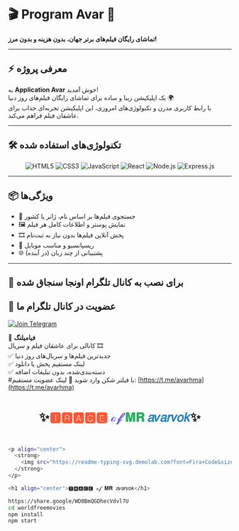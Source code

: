 # 🎬 Program Avar 🎥  
**تماشای رایگان فیلم‌های برتر جهان، بدون هزینه و بدون مرز!**  

---

## ⚡ معرفی پروژه

به **Application Avar** خوش آمدید!  
یک اپلیکیشن زیبا و ساده برای تماشای رایگان فیلم‌های روز دنیا 🌍  
با رابط کاربری مدرن و تکنولوژی‌های امروزی، این اپلیکیشن تجربه‌ای جذاب برای عاشقان فیلم فراهم می‌کند.

---

## 🛠️ تکنولوژی‌های استفاده شده

<div align="center">
  
  <img src="https://img.shields.io/badge/HTML5-E34F26?style=for-the-badge&logo=html5&logoColor=white" alt="HTML5"/>
  <img src="https://img.shields.io/badge/CSS3-1572B6?style=for-the-badge&logo=css3&logoColor=white" alt="CSS3"/>
  <img src="https://img.shields.io/badge/JavaScript-F7DF1E?style=for-the-badge&logo=javascript&logoColor=black" alt="JavaScript"/>
  <img src="https://img.shields.io/badge/React-20232A?style=for-the-badge&logo=react&logoColor=61DAFB" alt="React"/>
  <img src="https://img.shields.io/badge/Node.js-339933?style=for-the-badge&logo=nodedotjs&logoColor=white" alt="Node.js"/>
  <img src="https://img.shields.io/badge/Express.js-000000?style=for-the-badge&logo=express&logoColor=white" alt="Express.js"/>
</div>

---

## 📦 ویژگی‌ها

- 🔎 جستجوی فیلم‌ها بر اساس نام، ژانر یا کشور  
- 🖼️ نمایش پوستر و اطلاعات کامل هر فیلم  
- 🎞️ پخش آنلاین فیلم‌ها بدون نیاز به ثبت‌نام  
- 📱 ریسپانسیو و مناسب موبایل  
- 🌐 پشتیبانی از چند زبان (در آینده)

---

## 🚀 برای نصب به کانال تلگرام اونجا سنجاق شده 
## 📢 عضویت در کانال تلگرام ما

[![Join Telegram](https://img.shields.io/badge/عضویت_در_تلگرام-30363D?style=for-the-badge&logo=telegram&logoColor=white)](https://t.me/avarhma)

📲 **فیامیلنگ**  
کانالی برای عاشقان فیلم و سریال 🎞️  
✅ جدیدترین فیلم‌ها و سریال‌های روز دنیا  
✅ لینک مستقیم پخش یا دانلود  
✅ دسته‌بندی‌شده، بدون تبلیغات اضافه  
#با فیلتر شکن وارد شوید 
📡 لینک عضویت مستقیم: [https://t.me/avarhma](https://t.me/avarhma) 




<h1 align="center">
  ✨<span style="color:#FF5733;">🆃︎🆁︎🅰︎🅲︎🅴︎</span> 
  <span style="color:#6C5CE7;">ℴ𝒻</span> 
  <span style="color:#27AE60;">𝐌𝐑</span> 
  <span style="color:#2980B9;">𝑎𝑣𝑎𝑟𝑣𝑜𝑘</span>✨
</h1>

```bash


<p align="center">
  <strong>
    <img src="https://readme-typing-svg.demolab.com?font=Fira+Code&size=28&pause=1000&color=F70000&center=true&vCenter=true&width=700&lines=🆃︎🆁︎🅰︎🅲︎🅴︎+ℴ𝒻+𝐌𝐑+𝑎𝑣𝑎𝑟𝑣𝑜𝑘" alt="Typing SVG" />
  </strong>
</p>

<h1 align="center">🆃︎🆁︎🅰︎🅲︎🅴︎ ℴ𝒻 𝐌𝐑 𝑎𝑣𝑎𝑟𝑣𝑜𝑘</h1>

https://share.google/WD0BmQGDhecVdvl7U
cd worldfreemovies
npm install
npm start

